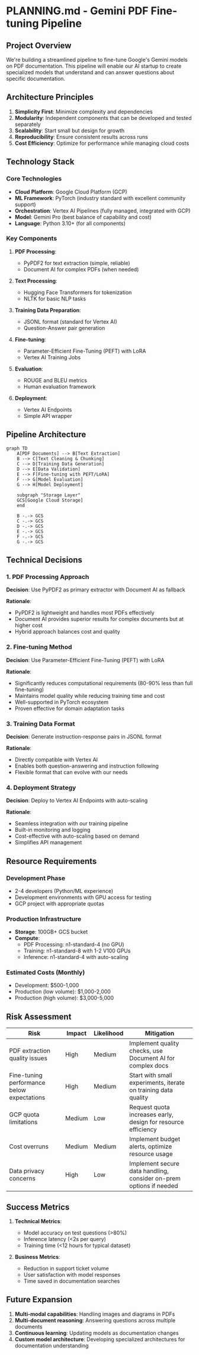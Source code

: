 # PLANNING.md - Gemini PDF Fine-tuning Pipeline

## Project Overview

We're building a streamlined pipeline to fine-tune Google's Gemini models on PDF documentation. This pipeline will enable our AI startup to create specialized models that understand and can answer questions about specific documentation.

## Architecture Principles

1. **Simplicity First**: Minimize complexity and dependencies
2. **Modularity**: Independent components that can be developed and tested separately
3. **Scalability**: Start small but design for growth
4. **Reproducibility**: Ensure consistent results across runs
5. **Cost Efficiency**: Optimize for performance while managing cloud costs

## Technology Stack

### Core Technologies

- **Cloud Platform**: Google Cloud Platform (GCP)
- **ML Framework**: PyTorch (industry standard with excellent community support)
- **Orchestration**: Vertex AI Pipelines (fully managed, integrated with GCP)
- **Model**: Gemini Pro (best balance of capability and cost)
- **Language**: Python 3.10+ (for all components)

### Key Components

1. **PDF Processing**:
   - PyPDF2 for text extraction (simple, reliable)
   - Document AI for complex PDFs (when needed)

2. **Text Processing**:
   - Hugging Face Transformers for tokenization
   - NLTK for basic NLP tasks

3. **Training Data Preparation**:
   - JSONL format (standard for Vertex AI)
   - Question-Answer pair generation

4. **Fine-tuning**:
   - Parameter-Efficient Fine-Tuning (PEFT) with LoRA
   - Vertex AI Training Jobs

5. **Evaluation**:
   - ROUGE and BLEU metrics
   - Human evaluation framework

6. **Deployment**:
   - Vertex AI Endpoints
   - Simple API wrapper

## Pipeline Architecture

```mermaid
graph TD
    A[PDF Documents] --> B[Text Extraction]
    B --> C[Text Cleaning & Chunking]
    C --> D[Training Data Generation]
    D --> E[Data Validation]
    E --> F[Fine-tuning with PEFT/LoRA]
    F --> G[Model Evaluation]
    G --> H[Model Deployment]
    
    subgraph "Storage Layer"
    GCS[Google Cloud Storage]
    end
    
    B -.-> GCS
    C -.-> GCS
    D -.-> GCS
    E -.-> GCS
    F -.-> GCS
    G -.-> GCS
```

## Technical Decisions

### 1. PDF Processing Approach

**Decision**: Use PyPDF2 as primary extractor with Document AI as fallback

**Rationale**:
- PyPDF2 is lightweight and handles most PDFs effectively
- Document AI provides superior results for complex documents but at higher cost
- Hybrid approach balances cost and quality

### 2. Fine-tuning Method

**Decision**: Use Parameter-Efficient Fine-Tuning (PEFT) with LoRA

**Rationale**:
- Significantly reduces computational requirements (80-90% less than full fine-tuning)
- Maintains model quality while reducing training time and cost
- Well-supported in PyTorch ecosystem
- Proven effective for domain adaptation tasks

### 3. Training Data Format

**Decision**: Generate instruction-response pairs in JSONL format

**Rationale**:
- Directly compatible with Vertex AI
- Enables both question-answering and instruction following
- Flexible format that can evolve with our needs

### 4. Deployment Strategy

**Decision**: Deploy to Vertex AI Endpoints with auto-scaling

**Rationale**:
- Seamless integration with our training pipeline
- Built-in monitoring and logging
- Cost-effective with auto-scaling based on demand
- Simplifies API management

## Resource Requirements

### Development Phase

- 2-4 developers (Python/ML experience)
- Development environments with GPU access for testing
- GCP project with appropriate quotas

### Production Infrastructure

- **Storage**: 100GB+ GCS bucket
- **Compute**:
  - PDF Processing: n1-standard-4 (no GPU)
  - Training: n1-standard-8 with 1-2 V100 GPUs
  - Inference: n1-standard-4 with auto-scaling

### Estimated Costs (Monthly)

- Development: $500-1,000
- Production (low volume): $1,000-2,000
- Production (high volume): $3,000-5,000

## Risk Assessment

| Risk | Impact | Likelihood | Mitigation |
|------|--------|------------|------------|
| PDF extraction quality issues | High | Medium | Implement quality checks, use Document AI for complex docs |
| Fine-tuning performance below expectations | High | Medium | Start with small experiments, iterate on training data quality |
| GCP quota limitations | Medium | Low | Request quota increases early, design for resource efficiency |
| Cost overruns | Medium | Medium | Implement budget alerts, optimize resource usage |
| Data privacy concerns | High | Low | Implement secure data handling, consider on-prem options if needed |

## Success Metrics

1. **Technical Metrics**:
   - Model accuracy on test questions (>80%)
   - Inference latency (<2s per query)
   - Training time (<12 hours for typical dataset)

2. **Business Metrics**:
   - Reduction in support ticket volume
   - User satisfaction with model responses
   - Time saved in documentation searches

## Future Expansion

1. **Multi-modal capabilities**: Handling images and diagrams in PDFs
2. **Multi-document reasoning**: Answering questions across multiple documents
3. **Continuous learning**: Updating models as documentation changes
4. **Custom model architecture**: Developing specialized architectures for documentation understanding
